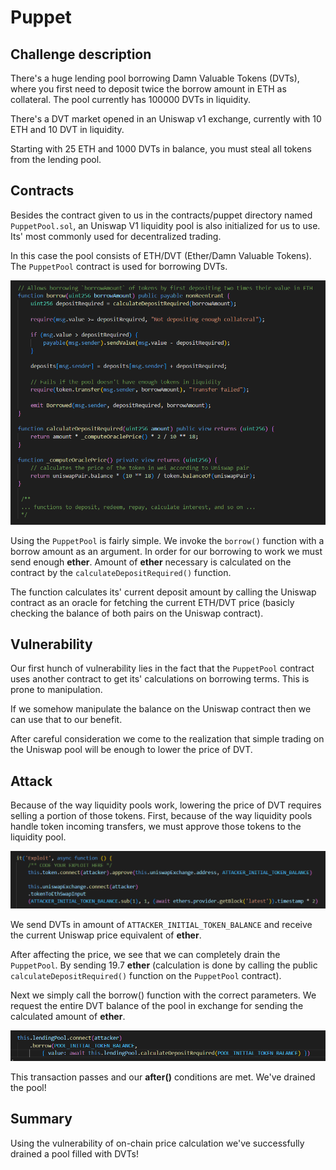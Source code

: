 # Puppet
## Challenge description
 There's a huge lending pool borrowing Damn Valuable Tokens (DVTs), where you first need to deposit twice the borrow amount in ETH as collateral. The pool currently has 100000 DVTs in liquidity.

There's a DVT market opened in an Uniswap v1 exchange, currently with 10 ETH and 10 DVT in liquidity.

Starting with 25 ETH and 1000 DVTs in balance, you must steal all tokens from the lending pool. 
## Contracts
Besides the contract given to us in the contracts/puppet directory named `PuppetPool.sol`, an Uniswap V1 liquidity pool is also initialized for us to use. Its' most commonly used for decentralized trading.

In this case the pool consists of ETH/DVT (Ether/Damn Valuable Tokens). The `PuppetPool` contract is used for borrowing DVTs.

![Puppet contract](../../images/puppet.png)

Using the `PuppetPool` is fairly simple. We invoke the `borrow()` function with a borrow amount as an argument. In order for our borrowing to work we must send enough __ether__. Amount of __ether__ necessary is calculated on the contract by the `calculateDepositRequired()` function.

The function calculates its' current deposit amount by calling the Uniswap contract as an oracle for fetching the current ETH/DVT price (basicly checking the balance of both pairs on the Uniswap contract).
## Vulnerability
Our first hunch of vulnerability lies in the fact that the `PuppetPool` contract uses another contract to get its' calculations on borrowing terms. This is prone to manipulation.

If we somehow manipulate the balance on the Uniswap contract then we can use that to our benefit.

After careful consideration we come to the realization that simple trading on the Uniswap pool will be enough to lower the price of DVT.

## Attack
Because of the way liquidity pools work, lowering the price of DVT requires selling a portion of those tokens. First, because of the way liquidity pools handle token incoming transfers, we must approve those tokens to the liquidity pool.

![Trading on Uniswap](../../images/puppet-attack.png)

We send DVTs in amount of `ATTACKER_INITIAL_TOKEN_BALANCE` and receive the current Uniswap price equivalent of __ether__.

After affecting the price, we see that we can completely drain the `PuppetPool`. By sending 19.7 __ether__ (calculation is done by calling the public `calculateDepositRequired()` function on the `PuppetPool` contract).

Next we simply call the borrow() function with the correct parameters. We request the entire DVT balance of the pool in exchange for sending the calculated amount of __ether__.

![Trading on Uniswap](../../images/puppet-attack-2.png)

This transaction passes and our __after()__ conditions are met. We've drained the pool!

## Summary
Using the vulnerability of on-chain price calculation we've successfully drained a pool filled with DVTs!